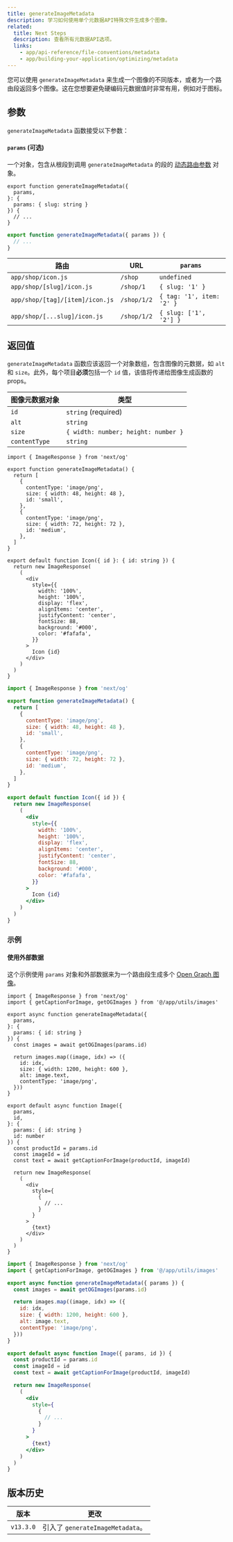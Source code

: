 ```yaml
---
title: generateImageMetadata
description: 学习如何使用单个元数据API特殊文件生成多个图像。
related:
  title: Next Steps
  description: 查看所有元数据API选项。
  links:
    - app/api-reference/file-conventions/metadata
    - app/building-your-application/optimizing/metadata
---
```


您可以使用 `generateImageMetadata` 来生成一个图像的不同版本，或者为一个路由段返回多个图像。这在您想要避免硬编码元数据值时非常有用，例如对于图标。

## 参数

`generateImageMetadata` 函数接受以下参数：

#### `params` (可选)

一个对象，包含从根段到调用 `generateImageMetadata` 的段的 [动态路由参数](/docs/app/building-your-application/routing/dynamic-routes) 对象。

```tsx filename="icon.tsx" switcher
export function generateImageMetadata({
  params,
}: {
  params: { slug: string }
}) {
  // ...
}
```

```jsx filename="icon.js" switcher
export function generateImageMetadata({ params }) {
  // ...
}
```

| 路由                           | URL         | `params`                  |
| ------------------------------- | ----------- | ------------------------- |
| `app/shop/icon.js`              | `/shop`     | `undefined`               |
| `app/shop/[slug]/icon.js`       | `/shop/1`   | `{ slug: '1' }`           |
| `app/shop/[tag]/[item]/icon.js` | `/shop/1/2` | `{ tag: '1', item: '2' }` |
| `app/shop/[...slug]/icon.js`    | `/shop/1/2` | `{ slug: ['1', '2'] }`    |
## 返回值

`generateImageMetadata` 函数应该返回一个对象数组，包含图像的元数据，如 `alt` 和 `size`。此外，每个项目**必须**包括一个 `id` 值，该值将传递给图像生成函数的 props。

| 图像元数据对象 | 类型                                |
| --------------------- | ----------------------------------- |
| `id`                  | `string` (required)                 |
| `alt`                 | `string`                            |
| `size`                | `{ width: number; height: number }` |
| `contentType`         | `string`                            |

```tsx filename="icon.tsx" switcher
import { ImageResponse } from 'next/og'

export function generateImageMetadata() {
  return [
    {
      contentType: 'image/png',
      size: { width: 48, height: 48 },
      id: 'small',
    },
    {
      contentType: 'image/png',
      size: { width: 72, height: 72 },
      id: 'medium',
    },
  ]
}

export default function Icon({ id }: { id: string }) {
  return new ImageResponse(
    (
      <div
        style={{
          width: '100%',
          height: '100%',
          display: 'flex',
          alignItems: 'center',
          justifyContent: 'center',
          fontSize: 88,
          background: '#000',
          color: '#fafafa',
        }}
      >
        Icon {id}
      </div>
    )
  )
}
```

```jsx filename="icon.js" switcher
import { ImageResponse } from 'next/og'

export function generateImageMetadata() {
  return [
    {
      contentType: 'image/png',
      size: { width: 48, height: 48 },
      id: 'small',
    },
    {
      contentType: 'image/png',
      size: { width: 72, height: 72 },
      id: 'medium',
    },
  ]
}

export default function Icon({ id }) {
  return new ImageResponse(
    (
      <div
        style={{
          width: '100%',
          height: '100%',
          display: 'flex',
          alignItems: 'center',
          justifyContent: 'center',
          fontSize: 88,
          background: '#000',
          color: '#fafafa',
        }}
      >
        Icon {id}
      </div>
    )
  )
}
```

### 示例

#### 使用外部数据

这个示例使用 `params` 对象和外部数据来为一个路由段生成多个 [Open Graph 图像](/docs/app/api-reference/file-conventions/metadata/opengraph-image)。

```tsx filename="app/products/[id]/opengraph-image.tsx" switcher
import { ImageResponse } from 'next/og'
import { getCaptionForImage, getOGImages } from '@/app/utils/images'

export async function generateImageMetadata({
  params,
}: {
  params: { id: string }
}) {
  const images = await getOGImages(params.id)

  return images.map((image, idx) => ({
    id: idx,
    size: { width: 1200, height: 600 },
    alt: image.text,
    contentType: 'image/png',
  }))
}

export default async function Image({
  params,
  id,
}: {
  params: { id: string }
  id: number
}) {
  const productId = params.id
  const imageId = id
  const text = await getCaptionForImage(productId, imageId)

  return new ImageResponse(
    (
      <div
        style={
          {
            // ...
          }
        }
      >
        {text}
      </div>
    )
  )
}
```

```jsx filename="app/products/[id]/opengraph-image.js" switcher
import { ImageResponse } from 'next/og'
import { getCaptionForImage, getOGImages } from '@/app/utils/images'

export async function generateImageMetadata({ params }) {
  const images = await getOGImages(params.id)

  return images.map((image, idx) => ({
    id: idx,
    size: { width: 1200, height: 600 },
    alt: image.text,
    contentType: 'image/png',
  }))
}

export default async function Image({ params, id }) {
  const productId = params.id
  const imageId = id
  const text = await getCaptionForImage(productId, imageId)

  return new ImageResponse(
    (
      <div
        style={
          {
            // ...
          }
        }
      >
        {text}
      </div>
    )
  )
}
```
## 版本历史

| 版本   | 更改                               |
| ------ | ---------------------------------- |
| `v13.3.0` | 引入了 `generateImageMetadata`。 |
